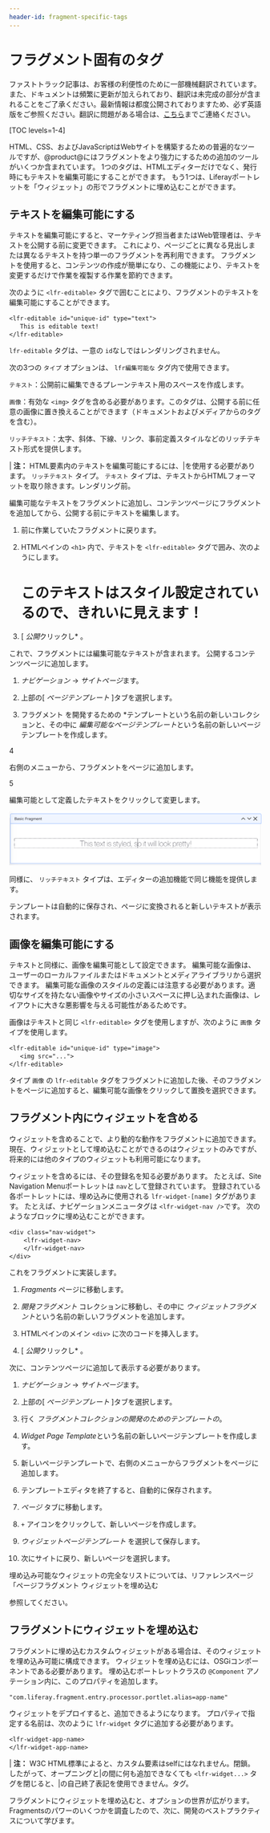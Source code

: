 ```yaml
---
header-id: fragment-specific-tags
---
```


# フラグメント固有のタグ

<p class="alert alert-info"><span class="wysiwyg-color-blue120">ファストトラック記事は、お客様の利便性のために一部機械翻訳されています。また、ドキュメントは頻繁に更新が加えられており、翻訳は未完成の部分が含まれることをご了承ください。最新情報は都度公開されておりますため、必ず英語版をご参照ください。翻訳に問題がある場合は、<a href="mailto:support-content-jp@liferay.com">こちら</a>までご連絡ください。</span></p>

[TOC levels=1-4]

HTML、CSS、およびJavaScriptはWebサイトを構築するための普遍的なツールですが、@product@にはフラグメントをより強力にするための追加のツールがいくつか含まれています。 1つのタグは、HTMLエディターだけでなく、発行時にもテキストを編集可能にすることができます。 もう1つは、Liferayポートレットを「ウィジェット」の形でフラグメントに埋め込むことができます。

## テキストを編集可能にする

テキストを編集可能にすると、マーケティング担当者またはWeb管理者は、テキストを公開する前に変更できます。 これにより、ページごとに異なる見出しまたは異なるテキストを持つ単一のフラグメントを再利用できます。 フラグメントを使用すると、コンテンツの作成が簡単になり、この機能により、テキストを変更するだけで作業を複製する作業を節約できます。

次のように `<lfr-editable>` タグで囲むことにより、フラグメントのテキストを編集可能にすることができます。

    <lfr-editable id="unique-id" type="text">
       This is editable text!    
    </lfr-editable>

`lfr-editable` タグは、一意の `id`なしではレンダリングされません。

次の3つの `タイプ` オプションは、 `lfr編集可能な` タグ内で使用できます。

`テキスト`：公開前に編集できるプレーンテキスト用のスペースを作成します。

`画像`：有効な `<img>` タグを含める必要があります。このタグは、公開する前に任意の画像に置き換えることができます（ドキュメントおよびメディアからのタグを含む）。

`リッチテキスト`：太字、斜体、下線、リンク、事前定義スタイルなどのリッチテキスト形式を提供します。

| **注：** HTML要素内のテキストを編集可能にするには、|を使用する必要があります。 `リッチテキスト` タイプ。 `テキスト` タイプは、テキストからHTMLフォーマットを取り除きます。レンダリング前。

編集可能なテキストをフラグメントに追加し、コンテンツページにフラグメントを追加してから、公開する前にテキストを編集します。

1.  前に作業していたフラグメントに戻ります。

2.  HTMLペインの `<h1>` 内で、テキストを `<lfr-editable>` タグで囲み、次のようにします。 <h1>
          <lfr-editable id="heading" type="text">
              このテキストはスタイル設定されているので、きれいに見えます！
          </lfr-editable>
        </h1>

3.  [ *公開*クリックし* 。</li> </ol>

これで、フラグメントには編集可能なテキストが含まれます。 公開するコンテンツページに追加します。

1.  *ナビゲーション* → *サイトページ*ます。

2.  上部の[ *ページテンプレート* ]タブを選択します。

3.  フラグメント</em> を開発するための *テンプレートという名前の新しいコレクションと、その中に *編集可能なページテンプレート*という名前の新しいページテンプレートを作成します。</p></li>

4

右側のメニューから、フラグメントをページに追加します。

5

編集可能として定義したテキストをクリックして変更します。</ol>

![図1：ページテンプレートエディターでテキストを編集できます。](../../../images/editing-fragment-text.png)

同様に、 `リッチテキスト` タイプは、エディターの追加機能で同じ機能を提供します。

テンプレートは自動的に保存され、ページに変換されると新しいテキストが表示されます。

## 画像を編集可能にする

テキストと同様に、画像を編集可能として設定できます。 編集可能な画像は、ユーザーのローカルファイルまたはドキュメントとメディアライブラリから選択できます。 編集可能な画像のスタイルの定義には注意する必要があります。適切なサイズを持たない画像やサイズの小さいスペースに押し込まれた画像は、レイアウトに大きな悪影響を与える可能性があるためです。

画像はテキストと同じ `<lfr-editable>` タグを使用しますが、次のように `画像` タイプを使用します。

    <lfr-editable id="unique-id" type="image">
       <img src="...">
    </lfr-editable>

タイプ `画像` の `lfr-editable` タグをフラグメントに追加した後、そのフラグメントをページに追加すると、編集可能な画像をクリックして置換を選択できます。

## フラグメント内にウィジェットを含める

ウィジェットを含めることで、より動的な動作をフラグメントに追加できます。 現在、ウィジェットとして埋め込むことができるのはウィジェットのみですが、将来的には他のタイプのウィジェットも利用可能になります。

ウィジェットを含めるには、その登録名を知る必要があります。 たとえば、Site Navigation Menuポートレットは `nav`として登録されています。 登録されている各ポートレットには、埋め込みに使用される `lfr-widget-[name]` タグがあります。 たとえば、ナビゲーションメニュータグは `<lfr-widget-nav />`です。 次のようなブロックに埋め込むことができます。

    <div class="nav-widget">
        <lfr-widget-nav>
        </lfr-widget-nav>
    </div>

これをフラグメントに実装します。

1.  *Fragments* ページに移動します。

2.  *開発フラグメント* コレクションに移動し、その中に *ウィジェットフラグメント*という名前の新しいフラグメントを追加します。

3.  HTMLペインのメイン `<div>` に次のコードを挿入します。 <div class="container-fluid">
          <div class="row">
            <div class="col-md-10">
               <lfr-widget-nav>
               </lfr-widget-nav>
            </div>
          </div>
        </div>

4.  [ *公開*クリックし* 。</li> </ol>

次に、コンテンツページに追加して表示する必要があります。

1.  *ナビゲーション* → *サイトページ*ます。

2.  上部の[ *ページテンプレート* ]タブを選択します。

3.  行く *フラグメントコレクションの開発のためのテンプレートの*。

4.  *Widget Page Template*という名前の新しいページテンプレートを作成します。

5.  新しいページテンプレートで、右側のメニューからフラグメントをページに追加します。

6.  テンプレートエディタを終了すると、自動的に保存されます。

7.  *ページ* タブに移動します。

8.  `+` アイコンをクリックして、新しいページを作成します。

9.  *ウィジェットページテンプレート* を選択して保存します。

10. 次にサイトに戻り、新しいページを選択します。

埋め込み可能なウィジェットの完全なリストについては、リファレンスページ「ページフラグメント</a> ウィジェットを埋め込む

参照してください。</p> 



## フラグメントにウィジェットを埋め込む

フラグメントに埋め込むカスタムウィジェットがある場合は、そのウィジェットを埋め込み可能に構成できます。 ウィジェットを埋め込むには、OSGiコンポーネントである必要があります。 埋め込むポートレットクラスの `@Component` アノテーション内に、このプロパティを追加します。

    "com.liferay.fragment.entry.processor.portlet.alias=app-name"
    

ウィジェットをデプロイすると、追加できるようになります。 プロパティで指定する名前は、次のように `lfr-widget` タグに追加する必要があります。

    <lfr-widget-app-name>
    </lfr-widget-app-name>
    

| **注：** W3C HTML標準によると、カスタム要素はselfにはなれません。閉鎖。 したがって、オープニングと|の間に何も追加できなくても `<lfr-widget...>` タグを閉じると、|の自己終了表記を使用できません。タグ。

フラグメントにウィジェットを埋め込むと、オプションの世界が広がります。 Fragmentsのパワーのいくつかを調査したので、次に、開発のベストプラクティスについて学びます。
